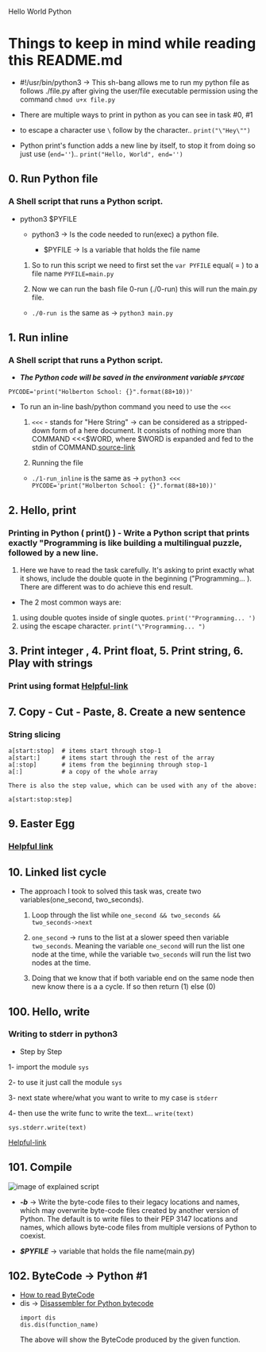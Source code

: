 Hello World Python

# Things to keep in mind while reading this README.md

- #!/usr/bin/python3 -> This sh-bang allows me to run my python file as follows ./file.py
after giving the user/file executable permission using the command `chmod u+x file.py`

- There are multiple ways to print in python as you can see in task #0, #1

- to escape a character use `\` follow by the character.. `print("\"Hey\"")`

- Python print's function adds a new line by itself, to stop it from doing so just use (`end=''`).. `print("Hello, World", end='')`


## 0. Run Python file

### A Shell script that runs a Python script.

- python3 $PYFILE

  - python3 -> Is the code needed to run(exec) a python file.

    - $PYFILE -> Is a variable that holds the file name

  1. So to run this script we need to first set the `var PYFILE` equal( = ) to a file name
    `PYFILE=main.py`

  2. Now we can run the bash file 0-run (./0-run) this will run the main.py file.
    - `./0-run is` the same as -> `python3 main.py`

## 1. Run inline

### A Shell script that runs a Python script.

- ***The Python code will be saved in the environment variable `$PYCODE`***

`PYCODE='print("Holberton School: {}".format(88+10))'`

  - To run an in-line bash/python command you need to use the `<<<`

    1. `<<<` - stands for "Here String" -> can be considered as a stripped-down form of a here document. It consists of nothing more than COMMAND <<<$WORD, where $WORD is expanded and fed to the stdin of COMMAND.[source-link](https://linux.die.net/abs-guide/x15683.html)

    2. Running the file

      - `./1-run_inline` is the same as -> `python3 <<< PYCODE='print("Holberton School: {}".format(88+10))'`

## 2. Hello, print

### Printing in Python (    print()   ) - Write a Python script that prints exactly "Programming is like building a multilingual puzzle, followed by a new line.

1. Here we have to read the task carefully. It's asking to print exactly what it shows, include the double quote in the beginning ("Programming... ). There are different was to do achieve this end result.

  - The 2 most common ways are:

  1. using double quotes inside of single quotes. `print('"Programming... ')`
  2. using the escape character. `print("\"Programming... ")`

## 3. Print integer , 4. Print float, 5. Print string, 6. Play with strings

### Print using format [Helpful-link](https://pyformat.info/)

## 7. Copy - Cut - Paste, 8. Create a new sentence

### String slicing

```
a[start:stop]  # items start through stop-1
a[start:]      # items start through the rest of the array
a[:stop]       # items from the beginning through stop-1
a[:]           # a copy of the whole array

There is also the step value, which can be used with any of the above:

a[start:stop:step]
```
## 9. Easter Egg

### [Helpful link](https://www.python.org/dev/peps/pep-0020/)

## 10. Linked list cycle

- The approach I took to solved this task was, create two variables(one_second, two_seconds).

    1. Loop through the list while `one_second && two_seconds && two_seconds->next`

    2. `one_second` -> runs to the list at a slower speed then variable `two_seconds`. Meaning the variable `one_second` will run the list one node at the time, while the variable `two_seconds` will run the list two nodes at the time.

    3. Doing that we know that if both variable end on the same node then new know there is a a cycle. If so then return (1) else (0)

## 100. Hello, write

### Writing to stderr in python3

- Step by Step

1- import the module `sys`

2- to use it just call the module `sys`

3- next state where/what you want to write to my case is `stderr`

4- then use the write func to write the text... `write(text)`

```
sys.stderr.write(text)
```
[Helpful-link](https://docs.python.org/3/library/sys.html)

## 101. Compile

![image of explained script](https://lh3.googleusercontent.com/R5kKIPEOk_trUoeZEALUKYdeQL_jpmYeja05-1hMPGNabQbXyQdSTj_rW9XC8fdRf1Ni2R0SspOkwVjE6DyMNMK32H7KCBXnG7tn3jMo7MZ3bNccF2g6mUnkhUNyBMmejo0H-besLPcbTWBmEQxZatwZTp4SqA43_u5TeHbk-EB_J0eJX38zCeRp1k1UqG0-ovBDZKVNh-xPFyH-OQa4F_R9meLzwRbIne4TWZKhBX0plWXTMlMRC2ezc_oRhD7YKeJHAwpu2dELyAYekklqdetGntQejlS3jfA9wan0wfjmnKYU9aleYe160eSVKx8NJg4lFZdgXrbjhs6YZ6FB1XP7KR-VwBAgknBf5uzQRVa5EkzgrKQ_YhnI2ACA8myZjHSrMnkV2EsI4dsr3Pg1_SehhtYZH_OdHw9U27OZyzQ2AQ2Xog_WYXFsGQJx7tCDzw_L-CkmSGXCkcoxm4SbRJoAQy7KH7-d9KT4Vb4-yOnIRsG_YjQOKlEUFPA1bgzTmOWq5zLfygdc4VZrINS4rereZiCtj2w3hRev8KEUs1rJU8TbrDM_gNJ2i21v6WU_BIsFr7h_E3t1eDlnXDT208G4TSMXLR_jzC9wY0SLae3T5NO3pBPPEsG7Zk90eKwucWdqAwnkXqyrlKxFKu8dmH1c-j36B6nuypw-2pkAZ9HCdVdQyZLkQXIH9S1C=w2214-h670-no)

- ***-b*** -> Write the byte-code files to their legacy locations and names, which may overwrite byte-code files created by another version of Python. The default is to write files to their PEP 3147 locations and names, which allows byte-code files from multiple versions of Python to coexist.

- ***$PYFILE*** -> variable that holds the file name(main.py)

## 102. ByteCode -> Python #1

- [How to read ByteCode](https://opensource.com/article/18/4/introduction-python-bytecode)
- dis -> [Disassembler for Python bytecode](https://docs.python.org/3.4/library/dis.html)
  ```
  import dis
  dis.dis(function_name)
  ```
  The above will show the ByteCode produced by the given function.
